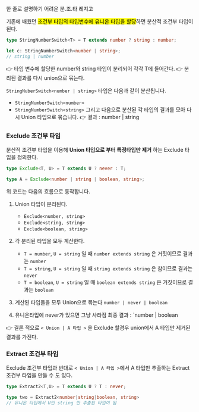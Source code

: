 한 줄로 설명하기 어려운 분.조.타
레지고

기존에 배웠던 <mark class="hltr-yellow">조건부 타입의 타입변수에 유니온 타입을 할당</mark>하면 분산적 조건부 타입이 된다.
```typescript
type StringNumberSwitch<T> = T extends number ? string : number;

let c: StringNumberSwitch<number | string>;
// string | number
```
👉 타입 변수에 할당한 number와 string 타입이 분리되어 각각 T에 들어간다.
👉 분리된 결과를 다시 union으로 묶는다.

`StringNuberSwitch<number | string>` 타입은 다음과 같이 분산됩니다.
- `StringNumberSwitch<number>`
- `StringNumberSwitch<string>`
그리고 다음으로 분산된 각 타입의 결과를 모아 다시 Union 타입으로 묶습니다.
👉 결과 : number | string

### Exclude 조건부 타입

분산적 조건부 타입을 이용해 **Union 타입으로 부터 특정타입만 제거** 하는 Exclude 타입을 정의한다.
```typescript
type Exclude<T, U> = T extends U ? never : T;

type A = Exclude<number | string | boolean, string>;
```

위 코드는 다음의 흐름으로 동작합니다.

1. Union 타입이 분리된다.
	- `Exclude<number, string>`
	- `Exclude<string, string>`
	- `Exclude<boolean, string>`

2. 각 분리된 타입을 모두 계산한다.
	- `T = number`, `U = string` 일 때 `number extends string` 은 거짓이므로 결과는 `number`
	- `T = string`, `U = string` 일 때 `string extends string` 은 참이므로 결과는 `never`
	- `T = boolean`, `U = string` 일 때 `boolean extends string` 은 거짓이므로 결과는 `boolean`
3. 계산된 타입들을 모두 Union으로 묶는다
		 `number | never | boolean`

4. 유니온타입에 never가 있으면 그냥 사라짐
		 최종 결과 :  `number | boolean

👉 결론 적으로 `< Union | A 타입 >` 을 Exclude 할경우 union에서 A 타입만 제거된 결과를 가진다.

### Extract 조건부 타입

Exclude 조건부 타입과 반대로 `< Union | A 타입 >`에서 A 타입만 추출하는 Extract 조건부 타입을 만들 수 도 있다.

```typescript
type Extract2<T,U> = T extends U ? T : never;

type two = Extract2<number|string|boolean, string>
// 유니온 타입에서 U인 string 만 추출된 타입이 됨
```

